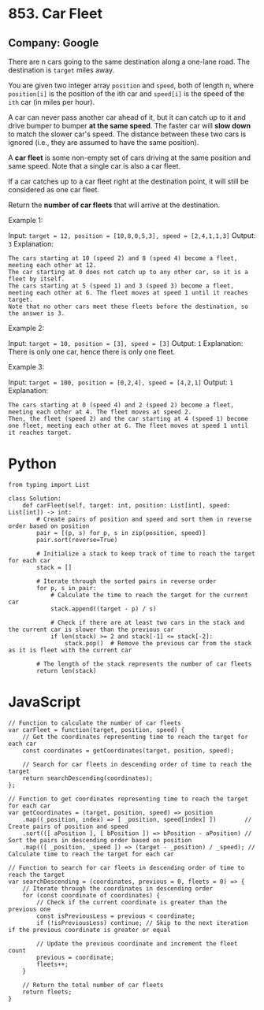 # 853. Car Fleet
## Company: Google

There are n cars going to the same destination along a one-lane road. The destination is `target` miles away.

You are given two integer array `position` and `speed`, both of length n, where `position[i]` is the position of the ith car and `speed[i]` is the speed of the `ith` car (in miles per hour).

A car can never pass another car ahead of it, but it can catch up to it and drive bumper to bumper **at the same speed**. The faster car will **slow down** to match the slower car's speed. The distance between these two cars is ignored (i.e., they are assumed to have the same position).

A **car fleet** is some non-empty set of cars driving at the same position and same speed. Note that a single car is also a car fleet.

If a car catches up to a car fleet right at the destination point, it will still be considered as one car fleet.

Return the **number of car fleets** that will arrive at the destination.

 

Example 1:

Input: `target = 12, position = [10,8,0,5,3], speed = [2,4,1,1,3]`
Output: `3`
Explanation:
```
The cars starting at 10 (speed 2) and 8 (speed 4) become a fleet, meeting each other at 12.
The car starting at 0 does not catch up to any other car, so it is a fleet by itself.
The cars starting at 5 (speed 1) and 3 (speed 3) become a fleet, meeting each other at 6. The fleet moves at speed 1 until it reaches target.
Note that no other cars meet these fleets before the destination, so the answer is 3.
```

Example 2:

Input: `target = 10, position = [3], speed = [3]`
Output: `1`
Explanation: There is only one car, hence there is only one fleet.

Example 3:

Input: `target = 100, position = [0,2,4], speed = [4,2,1]`
Output: `1`
Explanation:
```
The cars starting at 0 (speed 4) and 2 (speed 2) become a fleet, meeting each other at 4. The fleet moves at speed 2.
Then, the fleet (speed 2) and the car starting at 4 (speed 1) become one fleet, meeting each other at 6. The fleet moves at speed 1 until it reaches target.
```

# Python
```
from typing import List

class Solution:
    def carFleet(self, target: int, position: List[int], speed: List[int]) -> int:
        # Create pairs of position and speed and sort them in reverse order based on position
        pair = [(p, s) for p, s in zip(position, speed)]
        pair.sort(reverse=True)

        # Initialize a stack to keep track of time to reach the target for each car
        stack = []

        # Iterate through the sorted pairs in reverse order
        for p, s in pair:
            # Calculate the time to reach the target for the current car
            stack.append((target - p) / s)

            # Check if there are at least two cars in the stack and the current car is slower than the previous car
            if len(stack) >= 2 and stack[-1] <= stack[-2]:
                stack.pop()  # Remove the previous car from the stack as it is fleet with the current car

        # The length of the stack represents the number of car fleets
        return len(stack)
```

# JavaScript
```
// Function to calculate the number of car fleets
var carFleet = function(target, position, speed) {
    // Get the coordinates representing time to reach the target for each car
    const coordinates = getCoordinates(target, position, speed);

    // Search for car fleets in descending order of time to reach the target
    return searchDescending(coordinates);
};

// Function to get coordinates representing time to reach the target for each car
var getCoordinates = (target, position, speed) => position
    .map((_position, index) => [ _position, speed[index] ])        // Create pairs of position and speed
    .sort(([ aPosition ], [ bPosition ]) => bPosition - aPosition) // Sort the pairs in descending order based on position
    .map(([ _position, _speed ]) => (target - _position) / _speed); // Calculate time to reach the target for each car

// Function to search for car fleets in descending order of time to reach the target
var searchDescending = (coordinates, previous = 0, fleets = 0) => {
    // Iterate through the coordinates in descending order
    for (const coordinate of coordinates) {
        // Check if the current coordinate is greater than the previous one
        const isPreviousLess = previous < coordinate;
        if (!isPreviousLess) continue; // Skip to the next iteration if the previous coordinate is greater or equal

        // Update the previous coordinate and increment the fleet count
        previous = coordinate;
        fleets++;
    }

    // Return the total number of car fleets
    return fleets;
}
```